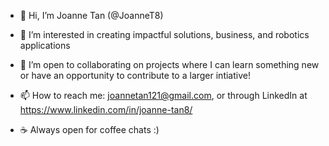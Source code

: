 - 👋 Hi, I’m Joanne Tan (@JoanneT8)
- 👀 I’m interested in creating impactful solutions, business, and robotics applications
- 💞️ I’m open to collaborating on projects where I can learn something new or have an opportunity to contribute to a larger intiative! 
- 📫 How to reach me: joannetan121@gmail.com, or through LinkedIn at https://www.linkedin.com/in/joanne-tan8/ 

- ☕ Always open for coffee chats :)

<!---
JoanneT8/JoanneT8 is a ✨ special ✨ repository because its `README.md` (this file) appears on your GitHub profile.
You can click the Preview link to take a look at your changes.
--->
